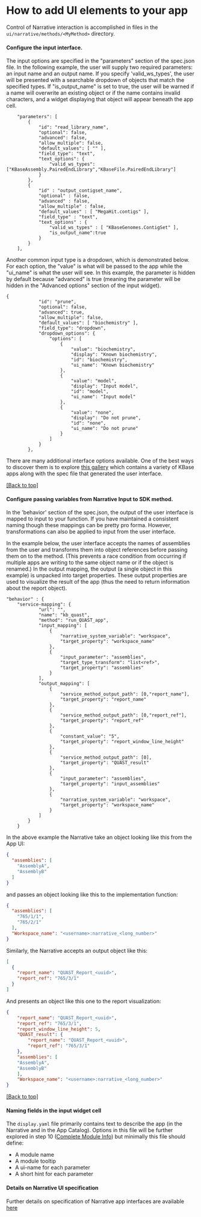 # How to add UI elements to your app

Control of Narrative interaction is accomplished in files in the `ui/narrative/methods/<MyMethod>` directory.

#### Configure the input interface.

The input options are specified in the "parameters" section of the spec.json file. In the following example, the user
will supply two required parameters: an input name and an output name. If you specify 'valid_ws_types', the user will
be presented with a searchable dropdown of objects that match the specified types. If "is_output_name" is set to true,
the user will be warned if a name will overwrite an existing object or if the name contains invalid characters, and a 
widget displaying that object will appear beneath the app cell. 

```
	"parameters": [ 
		{
			"id": "read_library_name",
			"optional": false,
			"advanced": false,
			"allow_multiple": false,
			"default_values": [ "" ],
			"field_type": "text",
			"text_options": {
				"valid_ws_types": ["KBaseAssembly.PairedEndLibrary","KBaseFile.PairedEndLibrary"]
			}
		},
		{
		    "id" : "output_contigset_name",
		    "optional" : false,
		    "advanced" : false,
		    "allow_multiple" : false,
		    "default_values" : [ "MegaHit.contigs" ],
		    "field_type" : "text",
		    "text_options" : {
		     	"valid_ws_types" : [ "KBaseGenomes.ContigSet" ],
		    	"is_output_name":true
		    }
		}
	],
```
Another common input type is a dropdown, which is demonstrated below. For each option, the "value" is what will be passed to
the app while the "ui_name" is what the user will see. In this example, the parameter is hidden by default 
because "advanced" is true (meaning the parameter will be hidden in the "Advanced options" section of the input widget).
```
{
            "id": "prune",
            "optional": false,
            "advanced": true,
            "allow_multiple": false,
            "default_values": [ "biochemistry" ],
            "field_type": "dropdown",
            "dropdown_options": {
                "options": [
                    {
                        "value": "biochemistry",
                        "display": "Known biochemistry",
                        "id": "biochemistry",
                        "ui_name": "Known biochemistry"
                    },
                    {
                        "value": "model",
                        "display": "Input model",
                        "id": "model",
                        "ui_name": "Input model"
                    },
                    {
                        "value": "none",
                        "display": "Do not prune",
                        "id": "none",
                        "ui_name": "Do not prune"
                    }
                ]
            }
        },
```

There are many additional interface options available. One of the best ways to discover them is to explore 
[this gallery](https://narrative.kbase.us/narrative/ws.23109.obj.1) which contains a variety of KBase apps along with 
the spec file that generated the user interface.

[\[Back to top\]](#top)

#### Configure passing variables from Narrative Input to SDK method.

In the 'behavior' section of the spec.json, the output of the user interface is mapped to input to your function.
If you have maintained a consistent naming though these mappings can be pretty pro forma. However, transformations can 
also be applied to input from the user interface. 

In the example below, the user interface accepts the names of assemblies from the user and transforms them into object
references before passing them on to the method. (This prevents a race condition from occurring if multiple apps are 
writing to the same object name or if the object is renamed.) In the output mapping, the output (a single object in
this example) is unpacked into target properties. These output properties are used to visualize the result of the app 
(thus the need to return information about the report object).
```
"behavior" : {
    "service-mapping": {
            "url": "",
            "name": "kb_quast",
            "method": "run_QUAST_app",
            "input_mapping": [
                {
                    "narrative_system_variable": "workspace",
                    "target_property": "workspace_name"
                },
                {
                    "input_parameter": "assemblies",
                    "target_type_transform": "list<ref>",
                    "target_property": "assemblies"
                }
            ],
            "output_mapping": [
                {
                    "service_method_output_path": [0,"report_name"],
                    "target_property": "report_name"
                },
                {
                    "service_method_output_path": [0,"report_ref"],
                    "target_property": "report_ref"
                },
                {
                    "constant_value": "5",
                    "target_property": "report_window_line_height"
                },
                {
                    "service_method_output_path": [0],
                    "target_property": "QUAST_result"
                },
                {
                    "input_parameter": "assemblies",
                    "target_property": "input_assemblies"
                },
                {
                    "narrative_system_variable": "workspace",
                    "target_property": "workspace_name"
                }
            ]
        }
    }
```
In the above example the Narrative take an object looking like this from the App UI:
```json
{
  "assemblies": [
    "AssemblyA",
    "AssemblyB"
  ]
}
```
and passes an object looking like this to the implementation function:
```json
{
  "assemblies": [
    "765/1/1",
    "765/2/1"
  ],
  "Workspace_name": "<username>:narrative_<long_number>"
}
```
Similarly, the Narrative accepts an output object like this:
```json
[
  {
    "report_name": "QUAST_Report_<uuid>",
    "report_ref": "765/3/1"
  }
]
```
And presents an object like this one to the report visualization:
```json
{
    "report_name": "QUAST_Report_<uuid>",
    "report_ref": "765/3/1",
    "report_window_line_height": 5,
    "QUAST_result": {
        "report_name": "QUAST_Report_<uuid>",
        "report_ref": "765/3/1"
    },
    "assemblies": [
    "AssemblyA",
    "AssemblyB"
    ],
    "Workspace_name": "<username>:narrative_<long_number>"   
}
```

[\[Back to top\]](#top)

#### Naming fields in the input widget cell

The `display.yaml` file primarily contains text to describe the app (in the Narrative and in the App Catalog).
Options in this file will be further explored in step 10 ([Complete Module Info](kb_sdk_complete_module_info.md)) but
minimally this file should define:
* A module name
* A module tooltip
* A ui-name for each parameter
* A short hint for each parameter

#### Details on Narrative UI specification

Further details on specification of Narrative app interfaces are available [here](https://docs.google.com/document/d/1CZ1GOKsRr1NsScG9E2EesJyk_ViOrM9OazrVFKCkyHs/edit)
